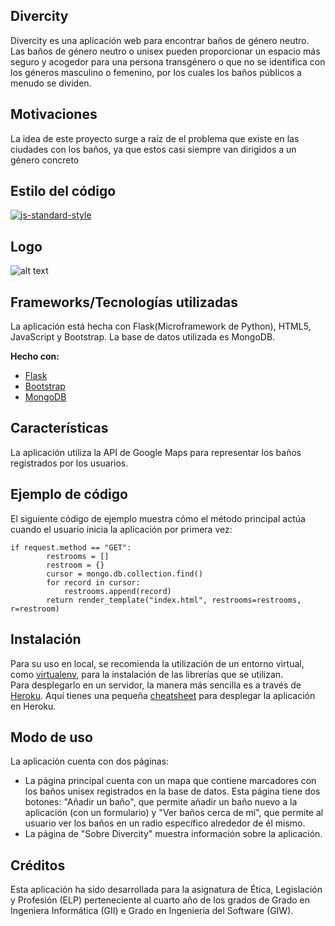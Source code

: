 ## Divercity
Divercity es una aplicación web para encontrar baños de género neutro.
Las baños de género neutro o unisex pueden proporcionar un espacio más seguro y acogedor para una persona transgénero o que no se identifica con los géneros masculino o femenino, por los cuales los baños públicos a menudo se dividen.

## Motivaciones
La idea de este proyecto surge a raíz de el problema que existe en las ciudades con los baños, ya que estos casi siempre van dirigidos a un género concreto

## Estilo del código

[![js-standard-style](https://img.shields.io/badge/code%20style-standard-brightgreen.svg?style=flat)](https://github.com/feross/standard)
 
## Logo
![alt text](https://github.com/Divercity/Divercity/blob/master/static/img/logo.jpg)

## Frameworks/Tecnologías utilizadas
La aplicación está hecha con Flask(Microframework de Python), HTML5, JavaScript y Bootstrap. La base de datos utilizada es MongoDB.

<b>Hecho con:</b>
- [Flask](http://flask.pocoo.org/)
- [Bootstrap](https://getbootstrap.com/)
- [MongoDB](https://www.mongodb.com)

## Características
La aplicación utiliza la API de Google Maps para representar los baños registrados por los usuarios.

## Ejemplo de código
El siguiente código de ejemplo muestra cómo el método principal actúa cuando el usuario inicia la aplicación por primera vez:

```
if request.method == "GET":
        restrooms = []
        restroom = {}
        cursor = mongo.db.collection.find()
        for record in cursor:
            restrooms.append(record)
        return render_template("index.html", restrooms=restrooms, r=restroom)
```
## Instalación
Para su uso en local, se recomienda la utilización de un entorno virtual, como [virtualenv](https://virtualenv.pypa.io), para la instalación de las librerías que se utilizan.
<br>
Para desplegarlo en un servidor, la manera más sencilla es a través de [Heroku](https://www.heroku.com). Aquí tienes una pequeña [cheatsheet](https://github.com/AxelJunes/MLaaS/blob/master/heroku_cheatsheet.txt) para desplegar la aplicación en Heroku.

## Modo de uso
La aplicación cuenta con dos páginas:
- La página principal cuenta con un mapa que contiene marcadores con los baños unisex registrados en la base de datos. Esta página tiene dos botones: "Añadir un baño", que permite añadir un baño nuevo a la aplicación (con un formulario) y "Ver baños cerca de mí", que permite al usuario ver los baños en un radio específico alrededor de él mismo.
- La página de "Sobre Divercity" muestra información sobre la aplicación.

## Créditos
Esta aplicación ha sido desarrollada para la asignatura de Ética, Legislación y Profesión (ELP) perteneciente al cuarto año de los grados de Grado en Ingeniera Informática (GII) e Grado en Ingeniería del Software (GIW).
